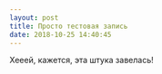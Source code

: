 ```yaml
---
layout: post
title: Просто тестовая запись
date: 2018-10-25 14:40:45
---
```


Хееей, кажется, эта штука завелась!
